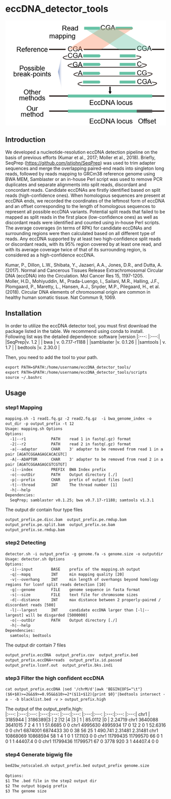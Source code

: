 # eccDNA_detector_tools  
![advantage of this method](image/advantage.png)
## Introduction  
We developed a nucleotide-resolution eccDNA detection pipeline on the basis of previous efforts (Kumar et al., 2017; Moller et al., 2018). Briefly, SeqPrep (https://github.com/jstjohn/SeqPrep) was used to trim adapter sequences and merge the overlapping paired-end reads into singleton long reads, followed by reads mapping to GRCm38 reference genome using BWA MEM, Samblaster or an in-house Perl script was used to remove PCR duplicates and separate alignments into split reads, discordant and concordant reads. Candidate eccDNAs are firstly identified based on split reads (high-confidence ones). When homologous sequences are present at eccDNA ends, we recorded the coordinates of the leftmost form of eccDNA and an offset corresponding to the length of homologous sequences to represent all possible eccDNA variants. Potential split reads that failed to be mapped as split reads in the first place (low-confidence ones) as well as discordant reads were identified and counted using in-house Perl scripts. The average coverages (in terms of RPK) for candidate eccDNAs and surrounding regions were then calculated based on all different type of reads. Any eccDNA supported by at least two high-confidence split reads or discordant reads, with its 95% region covered by at least one read, and with its average coverage twice of that of its surrounding region, is considered as a high-confidence eccDNA. 


Kumar, P., Dillon, L.W., Shibata, Y., Jazaeri, A.A., Jones, D.R., and Dutta, A. (2017). Normal and Cancerous Tissues Release Extrachromosomal Circular DNA (eccDNA) into the Circulation. Mol Cancer Res 15, 1197-1205.  
Moller, H.D., Mohiyuddin, M., Prada-Luengo, I., Sailani, M.R., Halling, J.F., Plomgaard, P., Maretty, L., Hansen, A.J., Snyder, M.P., Pilegaard, H., et al. (2018). Circular DNA elements of chromosomal origin are common in healthy human somatic tissue. Nat Commun 9, 1069.  

## Installation  
In order to utilize the eccDNA detector tool, you must first download the package listed in the table. We recommend using conda to install.  
Following list was the detailed dependence:
software  |version
|:---:  |:---:|
|SeqPrep|v. 1.2  |
| bwa | v. 0.7.17-r1188 |
|samblaster  |v. 0.1.26  |
|samtools  | v. 1.7 |
| bedtools |v. 2.30.0  |  

Then, you need to add the tool to your path.  
```
export PATH=$PATH:/home/username/eccDNA_detector_tools/  
export PATH=$PATH:/home/username/eccDNA_detector_tools/scripts  
source ~/.bashrc  
```
## Usage  
### step1 Mapping  
```
mapping.sh -1 read1.fq.gz -2 read2.fq.gz  -i bwa_genome_index -o out_dir -p output_prefix -t 12  
Usage: mapping.sh Options
Options:
  -1|--r1           PATH    read 1 in fastq(.gz) format
  -2|--r2           PATH    read 2 in fastq(.gz) format
  -a|--adaptor      CHAR    3' adapter to be removed from read 1 in a pair [AGATCGGAAGAGCACACGTC]
  -A|--ADAPTOR      CHAR    3' adapter to be removed from read 2 in a pair [AGATCGGAAGAGCGTCGTGT]
  -i|--index        PREFIX  BWA Index prefix
  -o|--outDir       PATH    Output directory [./]
  -p|--prefix       CHAR    prefix of output files [out]
  -t|--thread       INT     The thread number [1]
  -h|--help
Dependencies:
  SeqPrep; samblaster v0.1.25; bwa v0.7.17-r1188; samtools v1.3.1

```
The output dir contain four type files
```
output_prefix.pe.disc.bam  output_prefix.pe.rmdup.bam  output_prefix.pe.split.bam  output_prefix.se.bam  output_prefix.se.rmdup.bam
```

### step2  Detecting  
```
detector.sh -i output_prefix -g genome.fa -s genome.size -o outputdir  
Usage: detector.sh Options
Options:
  -i|--input        BASE    prefix of the mapping.sh output
  -q|--mapq         INT     min mapping quality [20]
  -v|--overhang     INT     min length of overhangs beyond homology regions for lconf split reads detection [10]
  -g|--genome       FILE    genome sequence in fasta format
  -s|--size         FILE    text file for chromosome sizes
  -d|--distance     INT     max distance between 2 properly-paired / discordant reads [500]
  -l|--largest      INT     candidate eccDNA larger than [-l|--largest] will be disgarded [5000000]
  -o|--outDir       PATH    Output directory [./]
  -h|--help
Dependencies:
  samtools; bedtools
```  
The output dir contain 7 files  
```
output_prefix.eccDNA  output_prefix.cov  output_prefix.bed  output_prefix.eccDNA+reads  output_prefix.id.passed  output_prefix.lconf.out  output_prefix.bks.indi
```
### step3 Filter the high confident eccDNA
```
cat output_prefix.eccDNA |sed '/chrM/d'|awk 'BEGIN{OFS="\t"}($6+$8)>=2&&$9>=0.95&&$10>=2*($11+$12){print $0}'|bedtools intersect -a - -b blacklist.bed -v > output_prefix.high
```
The output of the output_prefix.high:  
|:---:  |:---:|:---:  |:---:|:---:  |:---:|:---:  |:---:|:---:  |:---:|:---:  |:---:|
chr1 | 3185944 | 3186389|3 | 2  |12  |4  |3   | 1  | 85.0112 |0     | 2.24719
chr1    3640088 3641015 7       2       4       1       1       1       51.6685 0       0
chr1    4995630 4995934 17      0       12      2       0       1       52.6316 0       0
chr1    6874001 6874433 30      0       38      56      25      1       490.741 2.31481 2.31481
chr1    10868069        10868594        58      1       4       1       0       1       17.1103 0       0
chr1    11799435        11799570        66      0       1       0       1       1       44407.4 0       0
chr1    11799436        11799571        67      0       3778    920     3       1       44407.4 0       0
### step4 Generate bigwig file  
```
bed2bw_notscaled.sh output_prefix.bed output_prefix genome.size

Options:  
$1 The .bed file in the step2 output dir
$2 The output bigwig prefix
$3 The genome size

```

